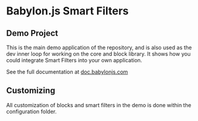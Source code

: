 # Babylon.js Smart Filters

## Demo Project

This is the main demo application of the repository, and is also used as the dev inner loop for working on the core and block library. It shows how you could integrate Smart Filters into your own application.

See the full documentation at [doc.babylonjs.com](https://doc.babylonjs.com/features/featuresDeepDive/smartFilters/)

## Customizing

All customization of blocks and smart filters in the demo is done within the configuration folder.
